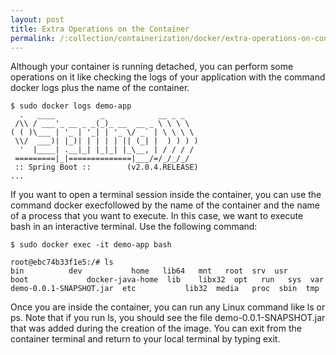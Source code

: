 ```yaml
---
layout: post
title: Extra Operations on the Container
permalink: /:collection/containerization/docker/extra-operations-on-container
---
```


Although your container is running detached, you can perform some operations on it like checking the logs of your application with the command docker logs plus the name of the container.

```
$ sudo docker logs demo-app
  .   ____          _            __ _ _
 /\\ / ___'_ __ _ _(_)_ __  __ _ \ \ \ \
( ( )\___ | '_ | '_| | '_ \/ _` | \ \ \ \
 \\/  ___)| |_)| | | | | || (_| |  ) ) ) )
  '  |____| .__|_| |_|_| |_\__, | / / / /
 =========|_|==============|___/=/_/_/_/
 :: Spring Boot ::        (v2.0.4.RELEASE)
...
```

If you want to open a terminal session inside the container, you can use the command docker execfollowed by the name of the container and the name of a process that you want to execute. In this case, we want to execute bash in an interactive terminal. Use the following command:
```
$ sudo docker exec -it demo-app bash
```
```
root@ebc74b33f1e5:/# ls
bin          dev           home   lib64   mnt   root  srv  usr
boot             docker-java-home  lib    libx32  opt   run   sys  var
demo-0.0.1-SNAPSHOT.jar  etc           lib32  media   proc  sbin  tmp
```

Once you are inside the container, you can run any Linux command like ls or ps. Note that if you run ls, you should see the file demo-0.0.1-SNAPSHOT.jar that was added during the creation of the image. You can exit from the container terminal and return to your local terminal by typing exit.
